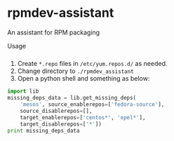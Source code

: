 rpmdev-assistant
================

An assistant for RPM packaging


Usage
#####

1. Create ``*.repo`` files in ``/etc/yum.repos.d/`` as needed.
2. Change directory to ``./rpmdev_assistant``
3. Open a python shell and something as below:

``` python
import lib
missing_deps_data = lib.get_missing_deps(
    'mesos', source_enablerepos=['fedora-source'],
    source_disablerepos=[],
    target_enablerepos=['centos*', 'epel*'],
    target_disablerepos=['*'])
print missing_deps_data
```
